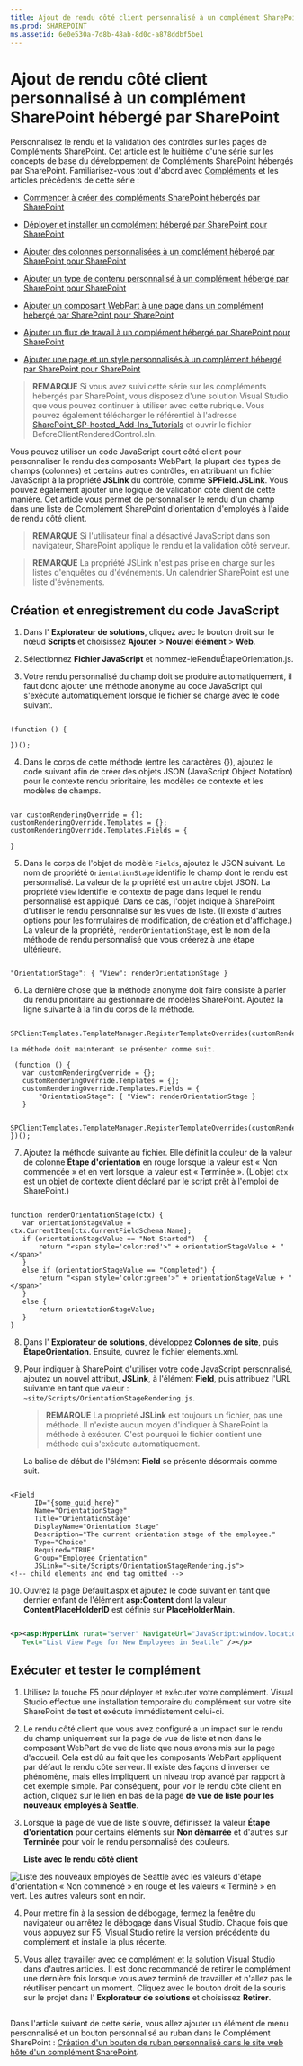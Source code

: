 ```yaml
---
title: Ajout de rendu côté client personnalisé à un complément SharePoint hébergé par SharePoint
ms.prod: SHAREPOINT
ms.assetid: 6e0e530a-7d8b-48ab-8d0c-a878ddbf5be1
---
```



# Ajout de rendu côté client personnalisé à un complément SharePoint hébergé par SharePoint
Personnalisez le rendu et la validation des contrôles sur les pages de Compléments SharePoint.
Cet article est le huitième d'une série sur les concepts de base du développement de Compléments SharePoint hébergés par SharePoint. Familiarisez-vous tout d'abord avec  [Compléments](sharepoint-add-ins.md) et les articles précédents de cette série :





-  [Commencer à créer des compléments SharePoint hébergés par SharePoint](get-started-creating-sharepoint-hosted-sharepoint-add-ins.md)


-  [Déployer et installer un complément hébergé par SharePoint pour SharePoint](deploy-and-install-a-sharepoint-hosted-sharepoint-add-in.md)


-  [Ajouter des colonnes personnalisées à un complément hébergé par SharePoint pour SharePoint](add-custom-columns-to-a-sharepoint-hostedsharepoint-add-in.md)


-  [Ajouter un type de contenu personnalisé à un complément hébergé par SharePoint pour SharePoint](add-a-custom-content-type-to-a-sharepoint-hostedsharepoint-add-in.md)


-  [Ajouter un composant WebPart à une page dans un complément hébergé par SharePoint pour SharePoint](add-a-web-part-to-a-page-in-a-sharepoint-hosted-sharepoint-add-in.md)


-  [Ajouter un flux de travail à un complément hébergé par SharePoint pour SharePoint](add-a-workflow-to-a-sharepoint-hosted-sharepoint-add-in.md)


-  [Ajouter une page et un style personnalisés à un complément hébergé par SharePoint pour SharePoint](add-a-custom-page-and-style-to-a-sharepoint-hosted-sharepoint-add-in.md)



> **REMARQUE**
> Si vous avez suivi cette série sur les compléments hébergés par SharePoint, vous disposez d'une solution Visual Studio que vous pouvez continuer à utiliser avec cette rubrique. Vous pouvez également télécharger le référentiel à l'adresse  [SharePoint_SP-hosted_Add-Ins_Tutorials](https://github.com/OfficeDev/SharePoint_SP-hosted_Add-Ins_Tutorials) et ouvrir le fichier BeforeClientRenderedControl.sln.




Vous pouvez utiliser un code JavaScript court côté client pour personnaliser le rendu des composants WebPart, la plupart des types de champs (colonnes) et certains autres contrôles, en attribuant un fichier JavaScript à la propriété **JSLink** du contrôle, comme **SPField.JSLink**. Vous pouvez également ajouter une logique de validation côté client de cette manière. Cet article vous permet de personnaliser le rendu d'un champ dans une liste de Complément SharePoint d'orientation d'employés à l'aide de rendu côté client.
> **REMARQUE**
> Si l'utilisateur final a désactivé JavaScript dans son navigateur, SharePoint applique le rendu et la validation côté serveur. 





> **REMARQUE**
>  La propriété JSLink n'est pas prise en charge sur les listes d'enquêtes ou d'événements. Un calendrier SharePoint est une liste d'événements.





## Création et enregistrement du code JavaScript






1. Dans l' **Explorateur de solutions**, cliquez avec le bouton droit sur le nœud **Scripts** et choisissez **Ajouter** > **Nouvel élément** > **Web**.


2. Sélectionnez **Fichier JavaScript** et nommez-leRenduÉtapeOrientation.js.


3. Votre rendu personnalisé du champ doit se produire automatiquement, il faut donc ajouter une méthode anonyme au code JavaScript qui s'exécute automatiquement lorsque le fichier se charge avec le code suivant.

 ```

(function () {

})();
 ```

4. Dans le corps de cette méthode (entre les caractères {}), ajoutez le code suivant afin de créer des objets JSON (JavaScript Object Notation) pour le contexte rendu prioritaire, les modèles de contexte et les modèles de champs.

 ```

var customRenderingOverride = {};
customRenderingOverride.Templates = {};
customRenderingOverride.Templates.Fields = {

}
 ```

5. Dans le corps de l'objet de modèle  `Fields`, ajoutez le JSON suivant. Le nom de propriété  `OrientationStage` identifie le champ dont le rendu est personnalisé. La valeur de la propriété est un autre objet JSON. La propriété `View` identifie le contexte de page dans lequel le rendu personnalisé est appliqué. Dans ce cas, l'objet indique à SharePoint d'utiliser le rendu personnalisé sur les vues de liste. (Il existe d'autres options pour les formulaires de modification, de création et d'affichage.) La valeur de la propriété, `renderOrientationStage`, est le nom de la méthode de rendu personnalisé que vous créerez à une étape ultérieure.

 ```

"OrientationStage": { "View": renderOrientationStage }
 ```

6. La dernière chose que la méthode anonyme doit faire consiste à parler du rendu prioritaire au gestionnaire de modèles SharePoint. Ajoutez la ligne suivante à la fin du corps de la méthode.

 ```
  SPClientTemplates.TemplateManager.RegisterTemplateOverrides(customRenderingOverride);
 ```


    La méthode doit maintenant se présenter comme suit.



 ```
  (function () {
    var customRenderingOverride = {};
    customRenderingOverride.Templates = {};
    customRenderingOverride.Templates.Fields = {
        "OrientationStage": { "View": renderOrientationStage }
    }

    SPClientTemplates.TemplateManager.RegisterTemplateOverrides(customRenderingOverride);
})();
 ```

7. Ajoutez la méthode suivante au fichier. Elle définit la couleur de la valeur de colonne **Étape d'orientation** en rouge lorsque la valeur est « Non commencée » et en vert lorsque la valeur est « Terminée ». (L'objet `ctx` est un objet de contexte client déclaré par le script prêt à l'emploi de SharePoint.)

 ```

function renderOrientationStage(ctx) {
    var orientationStageValue = ctx.CurrentItem[ctx.CurrentFieldSchema.Name];
    if (orientationStageValue == "Not Started")  {
        return "<span style='color:red'>" + orientationStageValue + "</span>"
    }
    else if (orientationStageValue == "Completed") {
        return "<span style='color:green'>" + orientationStageValue + "</span>"
    }
    else {
        return orientationStageValue;
    }
}
 ```

8. Dans l' **Explorateur de solutions**, développez **Colonnes de site**, puis **ÉtapeOrientation**. Ensuite, ouvrez le fichier elements.xml.


9. Pour indiquer à SharePoint d'utiliser votre code JavaScript personnalisé, ajoutez un nouvel attribut, **JSLink**, à l'élément **Field**, puis attribuez l'URL suivante en tant que valeur :  `~site/Scripts/OrientationStageRendering.js`.

    > **REMARQUE**
      > La propriété **JSLink** est toujours un fichier, pas une méthode. Il n'existe aucun moyen d'indiquer à SharePoint la méthode à exécuter. C'est pourquoi le fichier contient une méthode qui s'exécute automatiquement.

    La balise de début de l'élément **Field** se présente désormais comme suit.



 ```

<Field
       ID="{some_guid_here}"
       Name="OrientationStage"
       Title="OrientationStage"
       DisplayName="Orientation Stage"
       Description="The current orientation stage of the employee."
       Type="Choice"
       Required="TRUE"
       Group="Employee Orientation" 
       JSLink="~site/Scripts/OrientationStageRendering.js">
<!-- child elements and end tag omitted -->
 ```

10. Ouvrez la page Default.aspx et ajoutez le code suivant en tant que dernier enfant de l'élément **asp:Content** dont la valeur **ContentPlaceHolderID** est définie sur **PlaceHolderMain**. 

 ```XML

<p><asp:HyperLink runat="server" NavigateUrl="JavaScript:window.location = _spPageContextInfo.webAbsoluteUrl + '/Lists/NewEmployeesInSeattle/AllItems.aspx';"
    Text="List View Page for New Employees in Seattle" /></p>

 ```


## Exécuter et tester le complément






1. Utilisez la touche F5 pour déployer et exécuter votre complément. Visual Studio effectue une installation temporaire du complément sur votre site SharePoint de test et exécute immédiatement celui-ci. 


2. Le rendu côté client que vous avez configuré a un impact sur le rendu du champ uniquement sur la page de vue de liste et non dans le composant WebPart de vue de liste que nous avons mis sur la page d'accueil. Cela est dû au fait que les composants WebPart appliquent par défaut le rendu côté serveur. Il existe des façons d'inverser ce phénomène, mais elles impliquent un niveau trop avancé par rapport à cet exemple simple. Par conséquent, pour voir le rendu côté client en action, cliquez sur le lien en bas de la page **de vue de liste pour les nouveaux employés à Seattle**.


3. Lorsque la page de vue de liste s'ouvre, définissez la valeur **Étape d'orientation** pour certains éléments sur **Non démarrée** et d'autres sur **Terminée** pour voir le rendu personnalisé des couleurs.

   **Liste avec le rendu côté client**



![Liste des nouveaux employés de Seattle avec les valeurs d'étape d'orientation « Non commencé » en rouge et les valeurs « Terminé » en vert. Les autres valeurs sont en noir.](images/dc8e2b7d-1747-4b65-aab4-6fc93c6867d4.PNG)





4. Pour mettre fin à la session de débogage, fermez la fenêtre du navigateur ou arrêtez le débogage dans Visual Studio. Chaque fois que vous appuyez sur F5, Visual Studio retire la version précédente du complément et installe la plus récente.


5. Vous allez travailler avec ce complément et la solution Visual Studio dans d'autres articles. Il est donc recommandé de retirer le complément une dernière fois lorsque vous avez terminé de travailler et n'allez pas le réutiliser pendant un moment. Cliquez avec le bouton droit de la souris sur le projet dans l' **Explorateur de solutions** et choisissez **Retirer**.



## 
<a name="Nextsteps"> </a>

Dans l'article suivant de cette série, vous allez ajouter un élément de menu personnalisé et un bouton personnalisé au ruban dans le Complément SharePoint :  [ Création d'un bouton de ruban personnalisé dans le site web hôte d'un complément SharePoint](create-a-custom-ribbon-button-in-the-host-web-of-a-sharepoint-add-in.md).




